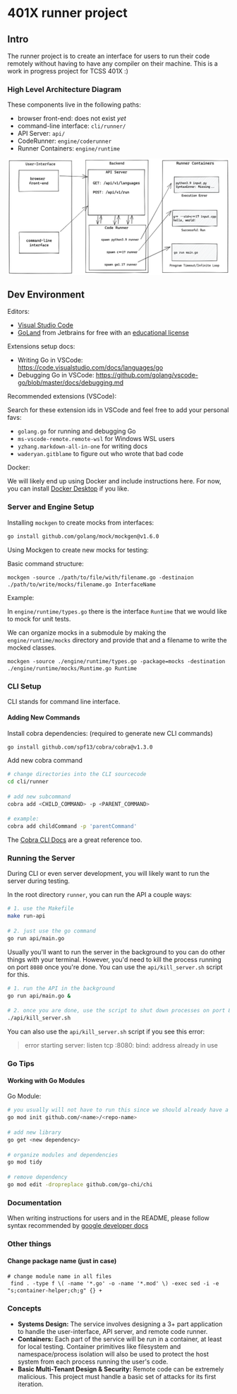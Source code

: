 # 401X runner project

## Intro

The runner project is to create an interface for users to run their code remotely without having
to have any compiler on their machine. This is a work in progress project for TCSS 401X :)

### High Level Architecture Diagram

These components live in the following paths:
- browser front-end: does not exist *yet*
- command-line interface: `cli/runner/`
- API Server: `api/`
- CodeRunner: `engine/coderunner`
- Runner Containers: `engine/runtime`

![](assets/runner-diagram-details-bg.png)

## Dev Environment

Editors:
- [Visual Studio Code](https://code.visualstudio.com/Download)
- [GoLand](https://www.jetbrains.com/go/) from Jetbrains for free with an [educational license](https://www.jetbrains.com/community/education/#students)

Extensions setup docs:

- Writing Go in VSCode: https://code.visualstudio.com/docs/languages/go
- Debugging Go in VSCode: https://github.com/golang/vscode-go/blob/master/docs/debugging.md

Recommended extensions (VSCode):

Search for these extension ids in VSCode and feel free to
add your personal favs:

- `golang.go`
   for running and debugging Go
- `ms-vscode-remote.remote-wsl`
   for Windows WSL users
- `yzhang.markdown-all-in-one`
   for writing docs
- `waderyan.gitblame`
   to figure out who wrote that bad code


Docker:

We will likely end up using Docker and include instructions here. For now, you
can install [Docker Desktop](https://www.docker.com/get-started) if you like.

### Server and Engine Setup

Installing `mockgen` to create mocks from interfaces:

```bash
go install github.com/golang/mock/mockgen@v1.6.0
```

Using Mockgen to create new mocks for testing:

Basic command structure:

```
mockgen -source ./path/to/file/with/filename.go -destinaion ./path/to/write/mocks/filename.go InterfaceName
```

Example:

In `engine/runtime/types.go` there is the interface `Runtime` that we would like to mock for unit tests.

We can organize mocks in a submodule by making the `engine/runtime/mocks` directory and provide that and a filename to write the mocked classes.

```
mockgen -source ./engine/runtime/types.go -package=mocks -destination ./engine/runtime/mocks/Runtime.go Runtime
```

### CLI Setup

CLI stands for command line interface.

#### Adding New Commands

Install cobra dependencies: (required to generate new CLI commands)

```
go install github.com/spf13/cobra/cobra@v1.3.0
```

Add new cobra command

```bash
# change directories into the CLI sourcecode
cd cli/runner

# add new subcommand
cobra add <CHILD_COMMAND> -p <PARENT_COMMAND>

# example:
cobra add childCommand -p 'parentCommand'
```

The [Cobra CLI Docs](https://github.com/spf13/cobra/blob/master/cobra/README.md) are a great reference too.

### Running the Server

During CLI or even server development, you will likely want to run the server during testing.

In the root directory `runner`, you can run the API a couple ways:

```bash
# 1. use the Makefile
make run-api

# 2. just use the go command
go run api/main.go
```

Usually you'll want to run the server in the background to you can do other
things with your terminal. However, you'd need to kill the process running on port `8080`
once you're done. You can use the `api/kill_server.sh` script for this.

```bash
# 1. run the API in the background
go run api/main.go &

# 2. once you are done, use the script to shut down processes on port 8080
./api/kill_server.sh

```

You can also use the `api/kill_server.sh` script if you see this error:

> error starting server: listen tcp :8080: bind: address already in use


### Go Tips

#### Working with Go Modules

Go Module:

```bash
# you usually will not have to run this since we should already have a go.mod and go.sum file
go mod init github.com/<name>/<repo-name>

# add new library
go get <new dependency>

# organize modules and dependencies
go mod tidy

# remove dependency
go mod edit -dropreplace github.com/go-chi/chi
```

### Documentation

When writing instructions for users and in the README, please follow syntax recommended by [google developer docs](https://developers.google.com/style/code-syntax)


### Other things

#### Change package name (just in case)

```
# change module name in all files
 find . -type f \( -name '*.go' -o -name '*.mod' \) -exec sed -i -e "s;container-helper;ch;g" {} +
```

### Concepts

- **Systems Design:** The service involves designing a 3+ part application to handle the user-interface, API server, and remote code runner.
- **Containers:** Each part of the service will be run in a container, at least for local testing. Container primitives like filesystem and namespace/process isolation will also be used to protect the host system from each process running the user's code.
- **Basic Multi-Tenant Design & Security:** Remote code can be extremely malicious. This project must handle a basic set of attacks for its first iteration.
